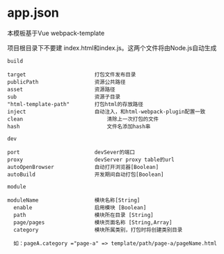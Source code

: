 
# app.json 

本模板基于Vue webpack-template 

项目根目录下不要建 index.html和index.js。这两个文件将由Node.js自动生成







 ` build `
 
	target                		打包文件发布目录
    publicPath            		资源公共路径
    asset                 		资源路径
    sub                   		资源子目录
    "html-template-path"  		打包html的存放路径   
    inject                		自动注入，和html-webpack-plugin配置一致
    clean							清除上一次打包的文件
    hash							文件名添加hash串    

 ` dev ` 
    
    port                  		devSever的端口
    proxy                 		devServer proxy table的url
    autoOpenBrowser       		自动打开浏览器[Boolean]
    autoBuild             		开发期间自动打包[Boolean]
    
 ` module `  
    
    moduleName            		模块名称[String]
      enable              		启用模块 [Boolean]
      path                		模块所在目录 [String]
      page/pages          		模块页面名称 [String,Array]
      category					模块所属类别，打包时将创建类别目录
      
      如：pageA.category ="page-a" => template/path/page-a/pageName.html	 
      	
      


